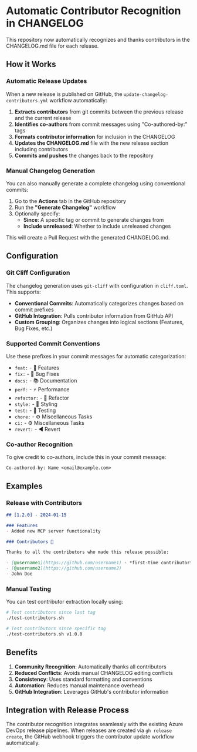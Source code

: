 # Automatic Contributor Recognition in CHANGELOG

This repository now automatically recognizes and thanks contributors in the CHANGELOG.md file for each release.

## How it Works

### Automatic Release Updates
When a new release is published on GitHub, the `update-changelog-contributors.yml` workflow automatically:

1. **Extracts contributors** from git commits between the previous release and the current release
2. **Identifies co-authors** from commit messages using "Co-authored-by:" tags
3. **Formats contributor information** for inclusion in the CHANGELOG
4. **Updates the CHANGELOG.md** file with the new release section including contributors
5. **Commits and pushes** the changes back to the repository

### Manual Changelog Generation
You can also manually generate a complete changelog using conventional commits:

1. Go to the **Actions** tab in the GitHub repository
2. Run the **"Generate Changelog"** workflow
3. Optionally specify:
   - **Since**: A specific tag or commit to generate changes from
   - **Include unreleased**: Whether to include unreleased changes

This will create a Pull Request with the generated CHANGELOG.md.

## Configuration

### Git Cliff Configuration
The changelog generation uses `git-cliff` with configuration in `cliff.toml`. This supports:

- **Conventional Commits**: Automatically categorizes changes based on commit prefixes
- **GitHub Integration**: Pulls contributor information from GitHub API
- **Custom Grouping**: Organizes changes into logical sections (Features, Bug Fixes, etc.)

### Supported Commit Conventions
Use these prefixes in your commit messages for automatic categorization:

- `feat:` - 🚀 Features
- `fix:` - 🐛 Bug Fixes  
- `docs:` - 📚 Documentation
- `perf:` - ⚡ Performance
- `refactor:` - 🚜 Refactor
- `style:` - 🎨 Styling
- `test:` - 🧪 Testing
- `chore:` - ⚙️ Miscellaneous Tasks
- `ci:` - ⚙️ Miscellaneous Tasks
- `revert:` - ◀️ Revert

### Co-author Recognition
To give credit to co-authors, include this in your commit message:
```
Co-authored-by: Name <email@example.com>
```

## Examples

### Release with Contributors
```markdown
## [1.2.0] - 2024-01-15

### Features
- Added new MCP server functionality

### Contributors 👥

Thanks to all the contributors who made this release possible:

- [@username1](https://github.com/username1) - *first-time contributor* 🎉
- [@username2](https://github.com/username2)
- John Doe
```

### Manual Testing
You can test contributor extraction locally using:
```bash
# Test contributors since last tag
./test-contributors.sh

# Test contributors since specific tag
./test-contributors.sh v1.0.0
```

## Benefits

1. **Community Recognition**: Automatically thanks all contributors
2. **Reduced Conflicts**: Avoids manual CHANGELOG editing conflicts
3. **Consistency**: Uses standard formatting and conventions
4. **Automation**: Reduces manual maintenance overhead
5. **GitHub Integration**: Leverages GitHub's contributor information

## Integration with Release Process

The contributor recognition integrates seamlessly with the existing Azure DevOps release pipelines. When releases are created via `gh release create`, the GitHub webhook triggers the contributor update workflow automatically.